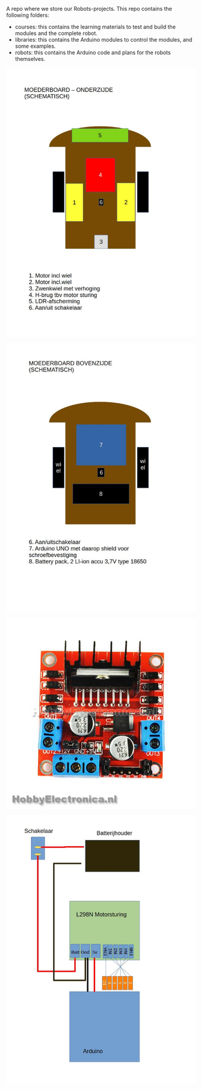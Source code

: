 A repo where we store our Robots-projects.
This repo contains the following folders:
* courses: this contains the learning materials to test and build the modules and the complete robot.
* libraries: this contains the Arduino modules to control the modules, and some examples.
* robots: this contains the Arduino code and plans for the robots themselves.

![Moederboard onder](./robots/Blobs/moederboard-onderzijde.jpg?raw=true "Robot-mb-onderzijde")

![Moederboard boven](./robots/Blobs/moederboard-bovenzijde.jpg?raw=true "Robot-mb-bovenzijde")

![Motorsturing](./robots/Blobs/L298n_motor_driver.jpg?raw=true "Robot-motorsturing-onderzijde")

![Motorsturingaansluiting](./robots/Blobs/Tekening-motorsturing.jpg?raw=true "Robot-aansluiting-motordriver-onderzijde")
